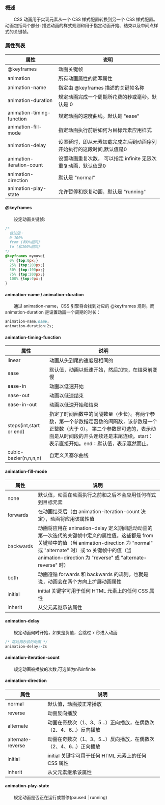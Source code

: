 ### 概述
&emsp;&emsp;CSS 动画用于实现元素从一个 CSS 样式配置转换到另一个 CSS 样式配置。动画包括两个部分: 描述动画的样式规则和用于指定动画开始、结束以及中间点样式的关键帧。
### 属性列表
|属性|说明|
|---|---|
|@keyframes|动画关键帧|
|animation|	所有动画属性的简写属性|
|animation-name|指定由 @keyframes 描述的关键帧名称|
|animation-duration|规定动画完成一个周期所花费的秒或毫秒。默认是 0|
|animation-timing-function|规定动画的速度曲线。默认是 "ease"|
|animation-fill-mode|指定动画执行前后如何为目标元素应用样式|
|animation-delay|设置延时，即从元素加载完成之后到动画序列开始执行的这段时间,默认值是0|
|animation-iteration-count|设置动画重复次数， 可以指定 infinite 无限次重复动画，默认值是0|
|animation-direction|默认是 "normal"|
|animation-play-state|允许暂停和恢复动画，默认是 "running"|
#### @keyframes 
&emsp;&emsp;设定动画关键帧:
```css
/* 
  合法值：
  0-100%
  from (和0%相同)
  to (和100%相同)
*/
@keyframes mymove{
  0% {top:0px;}
  25% {top:200px;}
  50% {top:100px;}
  75% {top:200px;}
  100% {top:0px;}
}
```
#### animation-name / animation-duration
&emsp;&emsp;通过 animation-name，CSS 引擎将会找到对应的 @keyframes 规则。而 animation-duration 是设置动画一个周期的时长：
```css
animation-name:name;
animation-duration:2s;
```
#### animation-timing-function
|属性|说明|
|---|---|
|linear|动画从头到尾的速度是相同的|
|ease|默认值，动画以低速开始，然后加快，在结束前变慢|
|ease-in|动画以低速开始|
|ease-out|动画以低速结束|
|ease-in-out|动画以低速开始和结束|
|steps(int,start or end)|指定了时间函数中的间隔数量（步长）。有两个参数，第一个参数指定函数的间隔数，该参数是一个正整数（大于 0）。 第二个参数是可选的，表示动画是从时间段的开头连续还是末尾连续。start：表示直接开始。end：默认值，表示戛然而止。|
|cubic-bezier(n,n,n,n)|自定义贝塞尔曲线|
#### animation-fill-mode
|属性|说明|
|---|---|
|none|默认值，动画在动画执行之前和之后不会应用任何样式到目标元素|
|forwards|在动画结束后（由 animation-iteration-count 决定），动画将应用该属性值|
|backwards|	动画将应用在 animation-delay 定义期间启动动画的第一次迭代的关键帧中定义的属性值。这些都是 from 关键帧中的值（当 animation-direction 为 "normal" 或 "alternate" 时）或 to 关键帧中的值（当 animation-direction 为 "reverse" 或 "alternate-reverse" 时）|
|both|动画遵循 forwards 和 backwards 的规则。也就是说，动画会在两个方向上扩展动画属性|
|initial|initial 关键字可用于任何 HTML 元素上的任何 CSS 属性|
|inherit|从父元素继承该属性|
#### 	animation-delay
&emsp;&emsp;规定动画何时开始，如果是负值，会跳过 x 秒进入动画
```css
/* 跳过两秒前的动画 */
animation-delay:-2s
```
#### animation-iteration-count
&emsp;&emsp;规定动画被播放的次数,可选值为n和infinite
#### animation-direction
|属性|说明|
|---|---|
|normal|默认值，动画按正常播放|
|reverse|动画反向播放|
|alternate|动画在奇数次（1、3、5...）正向播放，在偶数次（2、4、6...）反向播放|
|alternate-reverse|动画在奇数次（1、3、5...）反向播放，在偶数次（2、4、6...）正向播放|
|initial|initial 关键字可用于任何 HTML 元素上的任何 CSS 属性|
|inherit|从父元素继承该属性|
#### animation-play-state
&emsp;&emsp;规定动画是否正在运行或暂停(paused | running)



